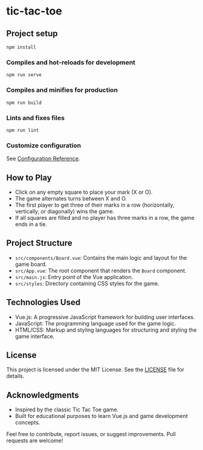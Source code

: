 # tic-tac-toe

## Project setup
```
npm install
```

### Compiles and hot-reloads for development
```
npm run serve
```

### Compiles and minifies for production
```
npm run build
```

### Lints and fixes files
```
npm run lint
```

### Customize configuration
See [Configuration Reference](https://cli.vuejs.org/config/).
## How to Play

- Click on any empty square to place your mark (X or O).
- The game alternates turns between X and O.
- The first player to get three of their marks in a row (horizontally, vertically, or diagonally) wins the game.
- If all squares are filled and no player has three marks in a row, the game ends in a tie.

## Project Structure

- `src/components/Board.vue`: Contains the main logic and layout for the game board.
- `src/App.vue`: The root component that renders the `Board` component.
- `src/main.js`: Entry point of the Vue application.
- `src/styles`: Directory containing CSS styles for the game.

## Technologies Used

- Vue.js: A progressive JavaScript framework for building user interfaces.
- JavaScript: The programming language used for the game logic.
- HTML/CSS: Markup and styling languages for structuring and styling the game interface.

## License

This project is licensed under the MIT License. See the [LICENSE](LICENSE) file for details.

## Acknowledgments

- Inspired by the classic Tic Tac Toe game.
- Built for educational purposes to learn Vue.js and game development concepts.

Feel free to contribute, report issues, or suggest improvements. Pull requests are welcome!




